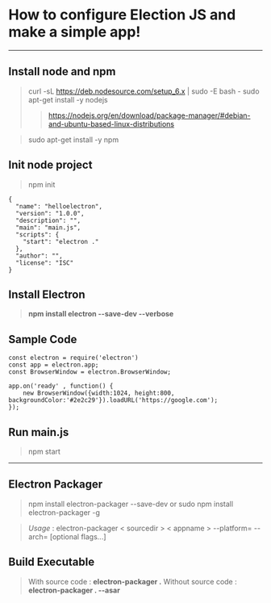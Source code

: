 
# How to configure Election JS and make a simple app!

***

## Install node and npm
> curl -sL https://deb.nodesource.com/setup_6.x | sudo -E bash -
sudo apt-get install -y nodejs 
 >> https://nodejs.org/en/download/package-manager/#debian-and-ubuntu-based-linux-distributions
 
 > sudo apt-get install -y npm
 
## Init node project

> npm init

	{
	  "name": "helloelectron",
	  "version": "1.0.0",
	  "description": "",
	  "main": "main.js",
	  "scripts": {
	    "start": "electron ."
	  },
	  "author": "",
	  "license": "ISC"
	}


## Install Electron

> **npm install electron --save-dev --verbose**


## Sample Code
	
	const electron = require('electron')
	const app = electron.app;
	const BrowserWindow = electron.BrowserWindow;

	app.on('ready' , function() {
		new BrowserWindow({width:1024, height:800, backgroundColor:'#2e2c29'}).loadURL('https://google.com');
	});

## Run main.js

> npm start


***

 
## Electron Packager
 
> npm install electron-packager --save-dev
or 
> sudo npm install electron-packager -g

> *Usage* :
	electron-packager < sourcedir > < appname > --platform=<platform> --arch=<arch> [optional flags...]
	
## Build Executable
> With source code : **electron-packager .**
> Without source code : **electron-packager . --asar**